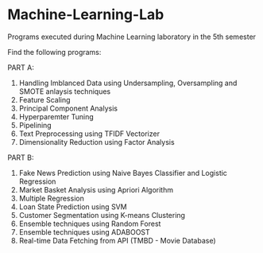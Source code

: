 # Machine-Learning-Lab
Programs executed during Machine Learning laboratory in the 5th semester

Find the following programs:

PART A:
1. Handling Imblanced Data using Undersampling, Oversampling and SMOTE anlaysis techniques
2. Feature Scaling
3. Principal Component Analysis
4. Hyperparemter Tuning
5. Pipelining
6. Text Preprocessing using TFIDF Vectorizer
7. Dimensionality Reduction using Factor Analysis

PART B:
1. Fake News Prediction using Naive Bayes Classifier and Logistic Regression
2. Market Basket Analysis using Apriori Algorithm
3. Multiple Regression
4. Loan State Prediction using SVM 
5. Customer Segmentation using K-means Clustering
6. Ensemble techniques using Random Forest
7. Ensemble techniques using ADABOOST
8. Real-time Data Fetching from API (TMBD - Movie Database)
